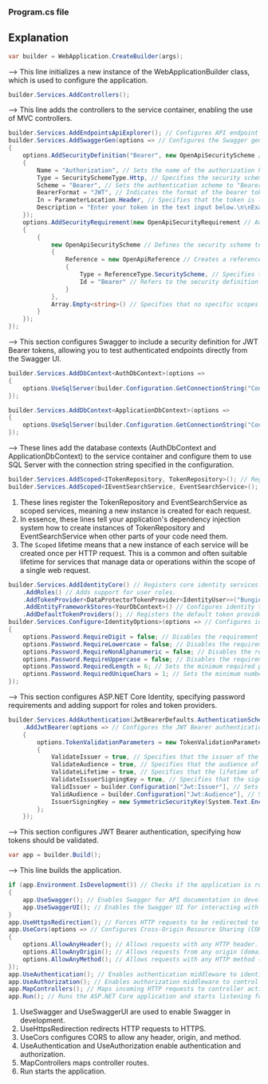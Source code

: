 ### Program.cs file


## Explanation


```C#
var builder = WebApplication.CreateBuilder(args);
```
--> This line initializes a new instance of the WebApplicationBuilder class, which is used to configure the application.

```C#
builder.Services.AddControllers();
```
--> This line adds the controllers to the service container, enabling the use of MVC controllers.

```C#
builder.Services.AddEndpointsApiExplorer(); // Configures API endpoint discovery for tools like Swagger.
builder.Services.AddSwaggerGen(options => // Configures the Swagger generator to document the API.
{
    options.AddSecurityDefinition("Bearer", new OpenApiSecurityScheme // Defines the "Bearer" security scheme for JWT authentication in Swagger.
    {
        Name = "Authorization", // Sets the name of the authorization header.
        Type = SecuritySchemeType.Http, // Specifies the security scheme type as HTTP.
        Scheme = "Bearer", // Sets the authentication scheme to "Bearer".
        BearerFormat = "JWT", // Indicates the format of the bearer token is JWT.
        In = ParameterLocation.Header, // Specifies that the token is located in the header.
        Description = "Enter your token in the text input below.\n\nExample: 'eyJhbGciOiJIUzI1NiIsInR5cCI6IkpXVCJ9...'" // Provides a description and example for the token input in Swagger UI.
    });
    options.AddSecurityRequirement(new OpenApiSecurityRequirement // Adds a requirement that the "Bearer" security scheme must be used.
    {
        {
            new OpenApiSecurityScheme // Defines the security scheme to be required.
            {
                Reference = new OpenApiReference // Creates a reference to the "Bearer" security definition.
                {
                    Type = ReferenceType.SecurityScheme, // Specifies the reference type as a security scheme.
                    Id = "Bearer" // Refers to the security definition named "Bearer".
                }
            },
            Array.Empty<string>() // Specifies that no specific scopes are required for this security scheme at this level.
        }
    });
});
```
--> This section configures Swagger to include a security definition for JWT Bearer tokens, allowing you to test authenticated endpoints directly from the Swagger UI.

```C#
builder.Services.AddDbContext<AuthDbContext>(options =>
{
    options.UseSqlServer(builder.Configuration.GetConnectionString("ConnectionString"));
});

builder.Services.AddDbContext<ApplicationDbContext>(options =>
{
    options.UseSqlServer(builder.Configuration.GetConnectionString("ConnectionString"));
});

```
--> These lines add the database contexts (AuthDbContext and ApplicationDbContext) to the service container and configure them to use SQL Server with the connection string specified in the configuration.

```C#
builder.Services.AddScoped<ITokenRepository, TokenRepository>(); // Registers TokenRepository as a scoped service implementing ITokenRepository for requests.
builder.Services.AddScoped<IEventSearchService, EventSearchService>(); // Registers EventSearchService as a scoped service implementing IEventSearchService for requests.
```
1. These lines register the TokenRepository and EventSearchService as scoped services, meaning a new instance is created for each request.
1. In essence, these lines tell your application's dependency injection system how to create instances of TokenRepository and EventSearchService when other parts of your code need them.
1. The `Scoped` lifetime means that a new instance of each service will be created once per HTTP request. This is a common and often suitable lifetime for services that manage data or operations within the scope of a single web request.

```C#
builder.Services.AddIdentityCore() // Registers core identity services.
    .AddRoles() // Adds support for user roles.
    .AddTokenProvider<DataProtectorTokenProvider<IdentityUser>>("BungieCordBlog") // Registers a specific token provider named "BungieCordBlog".
    .AddEntityFrameworkStores<YourDbContext>() // Configures identity to use Entity Framework Core for data storage (replace YourDbContext).
    .AddDefaultTokenProviders(); // Registers the default token providers for common tasks.
builder.Services.Configure<IdentityOptions>(options => // Configures identity settings.
{
    options.Password.RequireDigit = false; // Disables the requirement for a digit in passwords.
    options.Password.RequireLowercase = false; // Disables the requirement for a lowercase letter in passwords.
    options.Password.RequireNonAlphanumeric = false; // Disables the requirement for a non-alphanumeric character in passwords.
    options.Password.RequireUppercase = false; // Disables the requirement for an uppercase letter in passwords.
    options.Password.RequiredLength = 6; // Sets the minimum required password length to 6.
    options.Password.RequiredUniqueChars = 1; // Sets the minimum number of unique characters in a password to 1.
});
```
--> This section configures ASP.NET Core Identity, specifying password requirements and adding support for roles and token providers.
```C#
builder.Services.AddAuthentication(JwtBearerDefaults.AuthenticationScheme) // Registers authentication services using the JWT Bearer scheme as the default.
    .AddJwtBearer(options => // Configures the JWT Bearer authentication scheme.
    {
        options.TokenValidationParameters = new TokenValidationParameters // Sets up parameters for validating JWT tokens.
        {
            ValidateIssuer = true, // Specifies that the issuer of the token should be validated.
            ValidateAudience = true, // Specifies that the audience of the token should be validated.
            ValidateLifetime = true, // Specifies that the lifetime of the token should be validated.
            ValidateIssuerSigningKey = true, // Specifies that the signing key of the token should be validated.
            ValidIssuer = builder.Configuration["Jwt:Issuer"], // Sets the valid issuer(s) from configuration.
            ValidAudience = builder.Configuration["Jwt:Audience"], // Sets the valid audience(s) from configuration.
            IssuerSigningKey = new SymmetricSecurityKey(System.Text.Encoding.UTF8.GetBytes(builder.Configuration["Jwt:Key"])) // Sets the key used to sign and validate the token, retrieved from configuration and encoded.
        };
    });
```
--> This section configures JWT Bearer authentication, specifying how tokens should be validated.
```C#
var app = builder.Build();
```
--> This line builds the application.

```C#
if (app.Environment.IsDevelopment()) // Checks if the application is running in the Development environment.
{
    app.UseSwagger(); // Enables Swagger for API documentation in development.
    app.UseSwaggerUI(); // Enables the Swagger UI for interacting with the API documentation in development.
}
app.UseHttpsRedirection(); // Forces HTTP requests to be redirected to HTTPS.
app.UseCors(options => // Configures Cross-Origin Resource Sharing (CORS) policies.
{
    options.AllowAnyHeader(); // Allows requests with any HTTP header.
    options.AllowAnyOrigin(); // Allows requests from any origin (domain).
    options.AllowAnyMethod(); // Allows requests with any HTTP method (GET, POST, PUT, DELETE, etc.).
});
app.UseAuthentication(); // Enables authentication middleware to identify users.
app.UseAuthorization(); // Enables authorization middleware to control access based on user roles or policies.
app.MapControllers(); // Maps incoming HTTP requests to controller actions.
app.Run(); // Runs the ASP.NET Core application and starts listening for requests.
```
1. UseSwagger and UseSwaggerUI are used to enable Swagger in development.
1. UseHttpsRedirection redirects HTTP requests to HTTPS.
1. UseCors configures CORS to allow any header, origin, and method.
1. UseAuthentication and UseAuthorization enable authentication and authorization.
1. MapControllers maps controller routes.
1. Run starts the application.